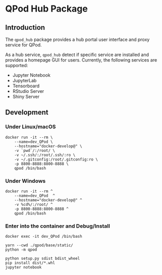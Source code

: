 # QPod Hub Package

## Introduction

The `qpod_hub` package provides a hub portal user interface and proxy service for QPod.

As a hub service, `qpod_hub` detect if specific service are installed and provides a homepage GUI for users.
Currently, the following services are supported: 
 - Jupyter Notebook
 - JupyterLab
 - Tensorboard
 - RStudio Server
 - Shiny Server

## Development

### Under Linux/macOS
```
docker run -it --rm \
    --name=dev_QPod \
    --hostname="docker-develop@" \
    -v `pwd`/:/root/ \
    -v ~/.ssh/:/root/.ssh/:ro \
    -v ~/.gitconfig:/root/.gitconfig:ro \
    -p 8800-8888:8800-8888 \
    qpod /bin/bash
```

### Under Windows
```
docker run -it --rm ^
    --name=dev_QPod  ^
    --hostname="docker-develop@" ^
    -v %cd%/:/root/ ^
    -p 8800-8888:8800-8888 ^
    qpod /bin/bash
```

### Enter into the container and Debug/Install
```
docker exec -it dev_QPod /bin/bash

yarn --cwd ./qpod/base/static/
python -m qpod

python setup.py sdist bdist_wheel
pip install dist/*.whl
jupyter notebook
```
